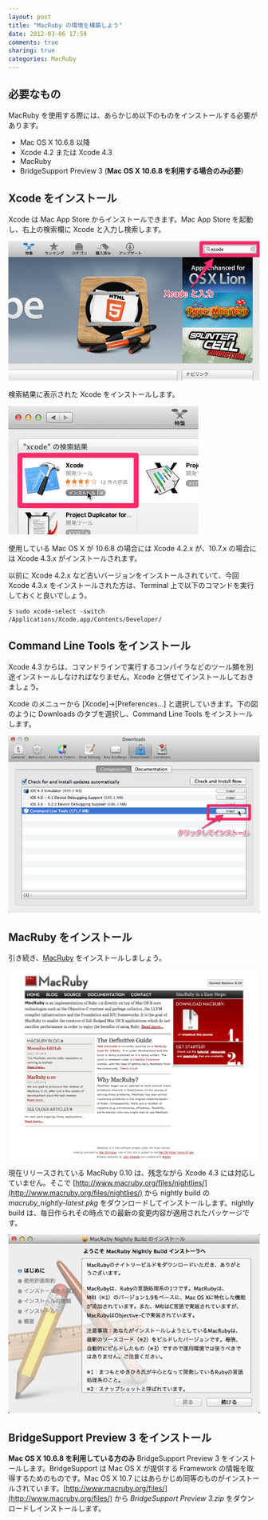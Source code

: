 ```yaml
---
layout: post
title: "MacRuby の環境を構築しよう"
date: 2012-03-06 17:59
comments: true
sharing: true
categories: MacRuby
---
```


## 必要なもの
MacRuby を使用する際には、あらかじめ以下のものをインストールする必要があります。

- Mac OS X 10.6.8 以降
- Xcode 4.2 または Xcode 4.3
- MacRuby
- BridgeSupport Preview 3 (**Mac OS X 10.6.8 を利用する場合のみ必要**)


## Xcode をインストール
Xcode は Mac App Store からインストールできます。Mac App Store を起動し、右上の検索欄に Xcode と入力し検索します。

![image](/images/ja/intro-install/search_xcode.png)

検索結果に表示された Xcode をインストールします。

![image](/images/ja/intro-install/xcode.png)

使用している Mac OS X が 10.6.8 の場合には Xcode 4.2.x が、10.7.x の場合には Xcode 4.3.x がインストールされます。

<div class="note">
<p>
以前に Xcode 4.2.x など古いバージョンをインストールされていて、今回 Xcode 4.3.x をインストールされた方は、Terminal 上で以下のコマンドを実行しておくと良いでしょう。</p>

```
$ sudo xcode-select -switch /Applications/Xcode.app/Contents/Developer/
```
</div>


## Command Line Tools をインストール
Xcode 4.3 からは、コマンドラインで実行するコンパイラなどのツール類を別途インストールしなければなりません。Xcode と併せてインストールしておきましょう。

Xcode のメニューから [Xcode]->[Preferences...] と選択していきます。下の図のように Downloads のタブを選択し、Command Line Tools をインストールします。

![image](/images/ja/intro-install/command_line_tools.png)

## MacRuby をインストール
引き続き、[MacRuby](http://www.macruby.org/) をインストールしましょう。

![image](/images/ja/intro-install/macruby_org.png)

現在リリースされている MacRuby 0.10 は、残念ながら Xcode 4.3 には対応していません。そこで [http://www.macruby.org/files/nightlies/](http://www.macruby.org/files/nightlies/) から nightly build の *macruby_nightly-latest.pkg* をダウンロードしてインストールします。nightly build は、毎日作られその時点での最新の変更内容が適用されたパッケージです。

![image](/images/ja/intro-install/nightly_build.png)


## BridgeSupport Preview 3 をインストール
**Mac OS X 10.6.8 を利用している方のみ** BridgeSupport Preview 3 をインストールします。BridgeSupport は Mac OS X が提供する Framework の情報を取得するためのものです。Mac OS X 10.7 にはあらかじめ同等のものがインストールされています。[http://www.macruby.org/files/](http://www.macruby.org/files/) から *BridgeSupport Preview 3.zip* をダウンロードしインストールします。
